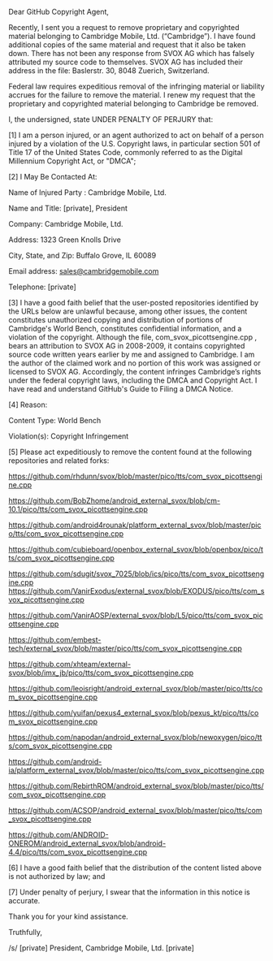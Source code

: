 Dear GitHub Copyright Agent,

Recently, I sent you a request to remove proprietary and copyrighted material belonging to Cambridge Mobile, Ltd. (“Cambridge”). I have found additional copies of the same material and request that it also be taken down. There has not been any response from SVOX AG which has falsely attributed my source code to themselves. SVOX AG has included their address in the file: Baslerstr. 30, 8048 Zuerich, Switzerland.

Federal law requires expeditious removal of the infringing material or liability accrues for the failure to remove the material. I renew my request that the proprietary and copyrighted material belonging to Cambridge be removed.

I, the undersigned, state UNDER PENALTY OF PERJURY that:

[1] I am a person injured, or an agent authorized to act on behalf of a person injured by a violation of the U.S. Copyright laws, in particular section 501 of Title 17 of the United States Code, commonly referred to as the Digital Millennium Copyright Act, or "DMCA";

[2] I May Be Contacted At:

Name of Injured Party : Cambridge Mobile, Ltd.

Name and Title: [private], President

Company: Cambridge Mobile, Ltd.

Address: 1323 Green Knolls Drive

City, State, and Zip: Buffalo Grove, IL 60089

Email address: sales@cambridgemobile.com

Telephone: [private]

[3] I have a good faith belief that the user-posted repositories identified by the URLs below are unlawful because, among other issues, the content constitutes unauthorized copying and distribution of portions of Cambridge's World Bench, constitutes confidential information, and a violation of the copyright. Although the file, com_svox_picottsengine.cpp , bears an attribution to SVOX AG in 2008-2009, it contains copyrighted source code written years earlier by me and assigned to Cambridge. I am the author of the claimed work and no portion of this work was assigned or licensed to SVOX AG. Accordingly, the content infringes Cambridge’s rights under the federal copyright laws, including the DMCA and Copyright Act. I have read and understand GitHub's Guide to Filing a DMCA Notice.

[4] Reason:

Content Type: World Bench

Violation(s): Copyright Infringement

[5] Please act expeditiously to remove the content found at the following repositories and related forks:

https://github.com/rhdunn/svox/blob/master/pico/tts/com_svox_picottsengine.cpp

https://github.com/BobZhome/android_external_svox/blob/cm-10.1/pico/tts/com_svox_picottsengine.cpp

https://github.com/android4rounak/platform_external_svox/blob/master/pico/tts/com_svox_picottsengine.cpp

https://github.com/cubieboard/openbox_external_svox/blob/openbox/pico/tts/com_svox_picottsengine.cpp

https://github.com/sdugit/svox_7025/blob/ics/pico/tts/com_svox_picottsengine.cpp
https://github.com/VanirExodus/external_svox/blob/EXODUS/pico/tts/com_svox_picottsengine.cpp

https://github.com/VanirAOSP/external_svox/blob/L5/pico/tts/com_svox_picottsengine.cpp

https://github.com/embest-tech/external_svox/blob/master/pico/tts/com_svox_picottsengine.cpp

https://github.com/xhteam/external-svox/blob/imx_jb/pico/tts/com_svox_picottsengine.cpp

https://github.com/leoisright/android_external_svox/blob/master/pico/tts/com_svox_picottsengine.cpp

https://github.com/yuifan/pexus4_external_svox/blob/pexus_kt/pico/tts/com_svox_picottsengine.cpp

https://github.com/napodan/android_external_svox/blob/newoxygen/pico/tts/com_svox_picottsengine.cpp

https://github.com/android-ia/platform_external_svox/blob/master/pico/tts/com_svox_picottsengine.cpp

https://github.com/RebirthROM/android_external_svox/blob/master/pico/tts/com_svox_picottsengine.cpp

https://github.com/ACSOP/android_external_svox/blob/master/pico/tts/com_svox_picottsengine.cpp

https://github.com/ANDROID-ONEROM/android_external_svox/blob/android-4.4/pico/tts/com_svox_picottsengine.cpp

[6] I have a good faith belief that the distribution of the content listed above is not authorized by law; and

[7] Under penalty of perjury, I swear that the information in this notice is accurate.

Thank you for your kind assistance.

Truthfully,

/s/ [private]
President, Cambridge Mobile, Ltd.
[private]
